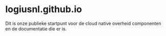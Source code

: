 # logiusnl.github.io

Dit is onze publieke startpunt voor de cloud native overheid componenten en de documentatie die er is.
